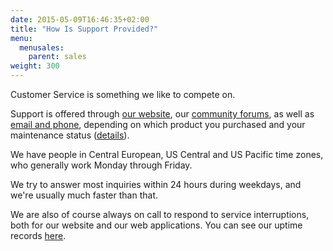 ```yaml
---
date: 2015-05-09T16:46:35+02:00
title: "How Is Support Provided?"
menu:
  menusales:
    parent: sales
weight: 300
---
```


Customer Service is something we like to compete on.

Support is offered through [our website](/), our [community forums](https://forums.balsamiq.com/), as well as [email and phone](https://balsamiq.com/company#contact), depending on which product you purchased and your maintenance status ([details](/sales/maintenance/#when-does-my-maintenance-start-and-end)).

We have people in Central European, US Central and US Pacific time zones, who generally work Monday through Friday.

We try to answer most inquiries within 24 hours during weekdays, and we're usually much faster than that.

We are also of course always on call to respond to service interruptions, both for our website and our web applications. You can see our uptime records [here](http://stats.pingdom.com/dav3wniwmzif).